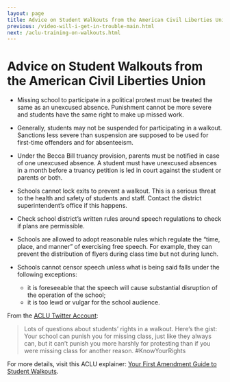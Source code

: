 ```yaml
---
layout: page
title: Advice on Student Walkouts from the American Civil Liberties Union
previous: /video-will-i-get-in-trouble-main.html
next: /aclu-training-on-walkouts.html
---
```


Advice on Student Walkouts from the American Civil Liberties Union
=================

- Missing school to participate in a political protest must be treated the same as an unexcused absence. Punishment cannot be more severe and students have the same right to make up missed work. 

- Generally, students may not be suspended for participating in a walkout. Sanctions less severe than suspension are supposed to be used for first-time offenders and for absenteeism. 

- Under the Becca Bill truancy provision, parents must be notified in case of one unexcused absence. A student must have unexcused absences in a month before a truancy petition is led in court against the student or parents or both. 

- Schools cannot lock exits to prevent a walkout. This is a serious threat to the health and safety of students and staff. Contact the district superintendent’s office if this happens.

- Check school district’s written rules around speech regulations to check if plans are permissible. 

- Schools are allowed to adopt reasonable rules which regulate the “time, place, and manner” of exercising free speech. For example, they can prevent the distribution of flyers during class time but not during lunch. 

- Schools cannot censor speech unless what is being said falls under the following exceptions:					
  - it is foreseeable that the speech will cause substantial disruption of the operation of the school;					
  - it is too lewd or vulgar for the school audience. 


From the [ACLU Twitter Account](https://twitter.com/aclu/status/967015084789850113?lang=en):

> Lots of questions about students’ rights in a walkout. 
> Here’s the gist: Your school can punish you for missing class, just like they always can, but it can’t punish you more harshly for protesting than if you were missing class for another reason. #KnowYourRights

For more details, visit this ACLU explainer: [Your First Amendment Guide to Student Walkouts](https://www.aclu-ms.org/en/your-first-amendment-guide-student-walkouts).
